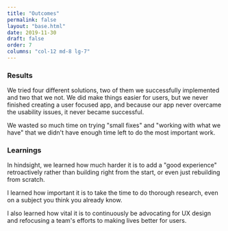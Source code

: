 ```yaml
---
title: "Outcomes"
permalink: false
layout: "base.html"
date: 2019-11-30
draft: false
order: 7
columns: "col-12 md-8 lg-7"
---
```

### Results

We tried four different solutions, two of them we successfully implemented and two that we not. We did make things easier for users, but we never finished creating a user focused app, and because our app never overcame the usability issues, it never became successful. 

We wasted so much time on trying "small fixes" and "working with what we have" that we didn't have enough time left to do the most important work. 

### Learnings

In hindsight, we learned how much harder it is to add a "good experience" retroactively rather than building right from the start, or even just rebuilding from scratch.

I learned how important it is to take the time to do thorough research, even on a subject you think you already know.

I also learned how vital it is to continuously be advocating for UX design and refocusing a team's efforts to making lives better for users.
